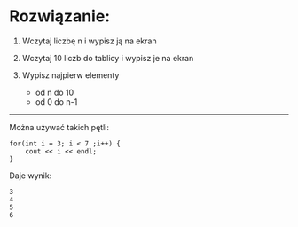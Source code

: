 # Rozwiązanie:
1. Wczytaj liczbę n i wypisz ją na ekran
2. Wczytaj 10 liczb do tablicy i wypisz je na ekran

3. Wypisz najpierw elementy 
	* od n do 10
	* od 0 do n-1

---

Można używać takich pętli:

```
for(int i = 3; i < 7 ;i++) {
	cout << i << endl;
}
```

Daje wynik:
```
3
4
5
6
```